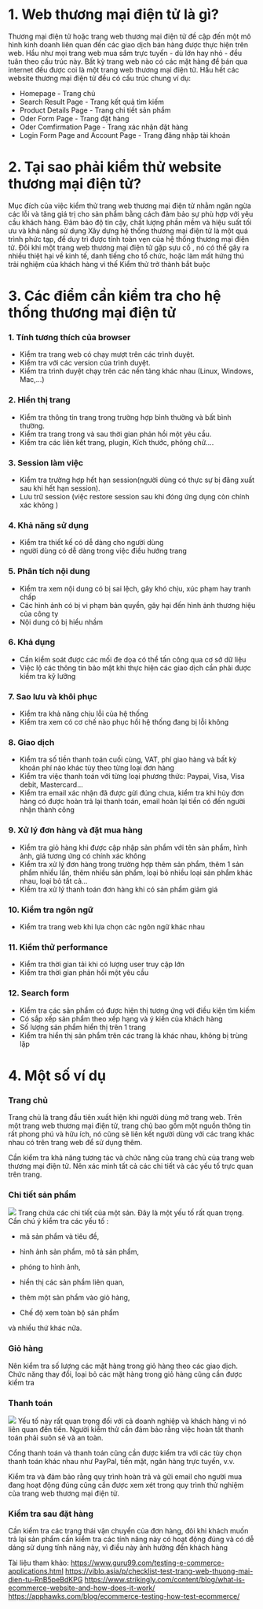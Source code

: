 # 1. Web thương mại điện tử là gì?
Thương mại điện tử hoặc trang web thương mại điện tử đề cập đến một mô hình kinh doanh liên quan đến các giao dịch bán hàng được thực hiện trên web. Hầu như mọi trang web mua sắm trực tuyến - dù lớn hay nhỏ - đều tuân theo cấu trúc này. Bất kỳ trang web nào có các mặt hàng để bán qua internet đều được coi là một trang web thương mại điện tử.
Hầu hết  các website thương mại điện tử đều có cấu trúc chung
ví dụ:
* Homepage - Trang chủ
* Search Result Page -  Trang kết quả tìm kiếm
* Product Details Page - Trang chi tiết sản phẩm
* Oder Form Page - Trang đặt hàng
* Oder Comfirmation Page - Trang xác nhận đặt hàng
* Login Form Page and Account Page - Trang đăng nhập tài khoản 

# 2. Tại sao phải kiểm thử website thương mại điện tử?
Mục đích của việc kiểm thử trang web thương mại điện tử nhằm ngăn ngừa các lỗi và tăng giá trị cho sản phẩm bằng cách đảm bảo sự phù hợp với yêu cầu khách hàng.
Đảm bảo độ tin cậy, chất lượng phần mềm và hiệu suất tối ưu và khả năng sử dụng
Xây dựng hệ thống thương mại điện tử là một quá trình phức tạp, để duy trì được tính toàn vẹn của hệ thống thương mại điện tử. Đôi khi một trang web thương mại điện tử gặp sựu cố , nó có thể gây ra nhiều thiệt hại về kinh tế, danh tiếng cho tổ chức, hoặc làm mất hứng thú trải nghiệm của khách hàng vì thế Kiểm thử trở thành bắt buộc

# 3. Các điểm cần kiểm tra cho hệ thống thương mại điện tử

###  1. Tính tương thích của browser      
* Kiểm tra trang web có chạy mượt trên các trình duyệt. 
* Kiểm tra với các version của trình duyệt. 
* Kiểm tra trình duyệt chạy trên các nền tảng khác nhau (Linux, Windows, Mac,...)
###  2. Hiển thị trang 
* Kiểm tra thông tin trang trong trường hợp bình thường và bất bình thường.  
* Kiểm tra trang trong và sau thời gian phản hồi một yêu cầu. 
* Kiểm tra các liên kết trang, plugin, Kích thước, phông chữ....  
### 3. Session làm việc 
* Kiểm tra trường hợp hết hạn session(người dùng có thực sự bị đăng xuất sau khi hết hạn session). 
* Lưu trữ session (việc restore session sau khi đóng ứng dụng còn chính xác không )
### 4. Khả năng sử dụng 
* Kiểm tra thiết kế có dễ dàng cho người dùng
* người dùng có dễ dàng trong việc điều hướng trang
### 5. Phân tích nội dung
* Kiểm tra xem nội dung có bị sai lệch, gây khó chịu, xúc phạm hay tranh chấp
* Các hình ảnh có bị vi phạm bản quyền, gây hại đến hình ảnh thương hiệu của công ty
* Nội dung có bị hiểu nhầm 
### 6. Khả dụng
* Cần kiểm soát được các mối đe dọa có thể tấn công qua cơ sở dữ liệu
* Việc lộ các thông tin bảo mật khi thực hiện các giao dịch cần phải được kiểm tra kỹ lưỡng
### 7. Sao lưu và khôi phục
* Kiểm tra khả năng chịu lỗi của hệ thống
* Kiểm tra xem có cơ chế nào phục hồi hệ thống đang bị lỗi không
### 8. Giao dịch
* Kiểm tra số tiền thanh toán cuối cùng, VAT, phí giao hàng và bất kỳ khoản phí nào khác tùy theo từng loại đơn hàng
* Kiểm tra việc thanh toán với từng loại phương thức: Paypai, Visa, Visa debit, Mastercard...
* Kiểm tra email xác nhận đã được gửi đúng chưa, kiểm tra khi hủy đơn hàng có được hoàn trả lại thanh toán, email hoàn lại tiền có đến người nhận thành công 
### 9. Xử lý đơn hàng và đặt mua hàng
* Kiểm tra giỏ hàng khi được cập nhập sản phẩm với tên sản phẩm, hình ảnh, giá tương ứng có chính xác không
* Kiểm tra xử lý đơn hàng trong trường hợp thêm sản phẩm, thêm 1 sản phẩm nhiều lần, thêm nhiều sản phẩm, loại bỏ nhiều loại sản phẩm khác nhau, loại bỏ tất cả...
* Kiểm tra xử lý thanh toán đơn hàng khi có sản phẩm giảm giá

### 10. Kiểm tra ngôn ngữ
* Kiểm tra trang web khi lựa chọn các ngôn ngữ khác nhau

### 11. Kiểm thử performance
* Kiểm tra thời gian tải khi có lượng user truy cập lớn 
* Kiểm tra thời gian phản hồi một yêu cầu

### 12. Search form
* Kiểm tra các sản phẩm có được hiện thị tương ứng với điều kiện tìm kiếm
* Có sắp xếp sản phẩm theo xếp hạng và ý kiến của khách hàng
* Số lượng sản phẩm hiển thị trên 1 trang
* Kiểm tra hiển thị sản phẩm trên các trang là khác nhau, không bị trùng lặp

# 4. Một số ví dụ
### Trang chủ
Trang chủ là trang đầu tiên xuất hiện khi người dùng mở trang web. Trên một trang web thương mại điện tử, trang chủ bao gồm một nguồn thông tin rất phong phú và hữu ích, nó cũng sẽ liên kết người dùng với các trang khác nhau có trên trang web để sử dụng thêm.

Cần kiểm tra khả năng tương tác và chức năng của trang chủ của trang web thương mại điện tử. Nên xác minh tất cả các chi tiết và các yếu tố trực quan trên trang. 

### Chi tiết sản phẩm
![](https://images.viblo.asia/9df39a07-7398-47fa-8b4c-c0d9821a695c.jpg)
Trang chứa các chi tiết của một sản. Đây là một yếu tố rất quan trọng. Cần chú ý kiểm tra các yếu tố :

- mã sản phẩm và tiêu đề, 

- hình ảnh sản phẩm, mô tả sản phẩm, 

- phóng to hình ảnh, 

- hiển thị các sản phẩm liên quan, 

- thêm một sản phẩm vào giỏ hàng, 

- Chế độ xem toàn bộ sản phẩm 

và nhiều thứ khác nữa. 

### Giỏ hàng
Nên kiểm tra số lượng các mặt hàng trong giỏ hàng theo các giao dịch. Chức năng thay đổi, loại bỏ các mặt hàng trong giỏ hàng cũng cần được kiểm tra 

### Thanh toán
![](https://images.viblo.asia/f3b690ad-a70e-4df4-a43b-2fad569926d0.jpg)
Yếu tố này rất quan trọng đối với cả doanh nghiệp và khách hàng vì nó liên quan đến tiền. Người kiểm thử cần đảm bảo rằng việc hoàn tất thanh toán phải suôn sẻ và an toàn. 

Cổng thanh toán và thanh toán cũng cần được kiểm tra với các tùy chọn thanh toán khác nhau như PayPal, tiền mặt, ngân hàng trực tuyến, v.v. 

Kiểm tra và đảm bảo rằng quy trình hoàn trả và gửi email cho người mua đang hoạt động đúng cũng cần được xem xét trong quy trình thử nghiệm của trang web thương mại điện tử. 

### Kiểm tra sau đặt hàng
Cần kiểm tra các trạng thái vận chuyển của đơn hàng, đôi khi khách muốn trả lại sản phẩm cần kiểm tra các tính năng này có hoạt động đúng và có dễ dáng sử dụng tính năng này, vì điều này ảnh hưởng đến khách hàng

Tài liệu tham khảo:
https://www.guru99.com/testing-e-commerce-applications.html
https://viblo.asia/p/checklist-test-trang-web-thuong-mai-dien-tu-RnB5peBdKPG
https://www.strikingly.com/content/blog/what-is-ecommerce-website-and-how-does-it-work/
https://apphawks.com/blog/ecommerce-testing-how-test-ecommerce/